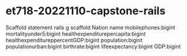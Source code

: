 # et718-20221110-capstone-rails

Scaffold statement 
rails g scaffold Nation name mobilephones:bigint mortalityunder5:bigint healthexpenditurepercapita:bigint healthexpenditureppercentGDP:bigint population:bigint populationurban:bigint birthrate:bigint lifeexpectancy:bigint GDP:bigint